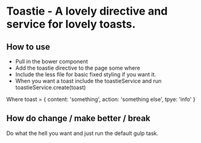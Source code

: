 # Toastie - A lovely directive and service for lovely toasts. 

## How to use

* Pull in the bower component
* Add the toastie directive to the page some where
* Include the less file for basic fixed styling if you want it.
* When you want a toast include the toastieService and run toastieService.create(toast)

Where toast = {
	content: 'something',
	action: 'something else',
	tpye: 'info'
}

## How do change / make better / break

Do what the hell you want and just run the default gulp task. 